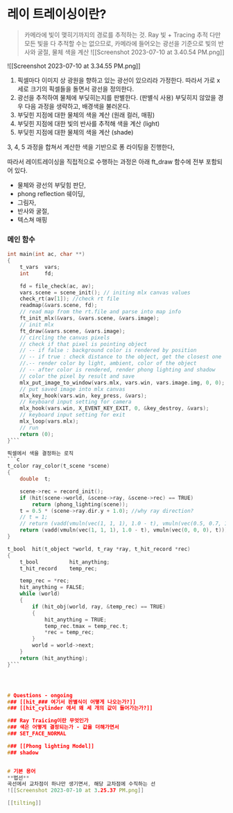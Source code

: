 # 레이 트레이싱이란?
>카메라에 빛이 맺히기까지의 경로를 추적하는 것. 
>Ray 빛 + Tracing 추적
>다만 모든 빛을 다 추적할 수는 없으므로, 카메라에 들어오는 광선을 기준으로 빛의 반사와 굴절, 물체 색을 계산
![[Screenshot 2023-07-10 at 3.40.54 PM.png]]

![[Screenshot 2023-07-10 at 3.34.55 PM.png]]
1. 픽셀마다 이미지 상 광원을 향하고 있는 광선이 있으리라 가정한다.
	따라서 가로 x 세로 크기의 픽셀들을 돌면서 광선을 정의한다.
2. 광선을 추적하여 물체에 부딪히는지를 판별한다. (판별식 사용)
	부딪히지 않았을 경우 다음 과정을 생략하고, 배경색을 불러온다.
3. 부딪힌 지점에 대한 물체의 색을 계산 (원래 컬러, 매핑)
4. 부딪힌 지점에 대한 빛의 반사를 추적해 색을 계산 (light)
5. 부딪힌 지점에 대한 물체의 색을 계산 (shade)

3, 4, 5 과정을 합쳐서 계산한 색을 기반으로 퐁 라이팅을 진행한다, 


따라서 레이트레이싱을 직접적으로 수행하는 과정은 아래
ft_draw 함수에 전부 포함되어 있다.
- 물체와 광선의 부딪힘 판단, 
- phong reflection 쉐이딩, 
- 그림자, 
- 반사와 굴절, 
- 텍스쳐 매핑

### 메인 함수
```c
int	main(int ac, char **)
{
	t_vars	vars;
	int		fd;

	fd = file_check(ac, av);
	vars.scene = scene_init(); // initing mlx canvas values
	check_rt(av[1]); //check rt file
	readmap(&vars.scene, fd); 
	// read map from the rt.file and parse into map info
	ft_init_mlx(&vars, &vars.scene, &vars.image);
	// init mlx
	ft_draw(&vars.scene, &vars.image);
	// circling the canvas pixels 
	// check if that pixel is pointing object
	// -- if false : background color is rendered by position
	// -- if true : check distance to the object, get the closest one
	//.-- render color by light, ambient, color of the object
	// -- after color is rendered, render phong lighting and shadow
	// color the pixel by result and save
	mlx_put_image_to_window(vars.mlx, vars.win, vars.image.img, 0, 0);
	// put saved image into mlx canvas
	mlx_key_hook(vars.win, key_press, &vars);
	// keyboard input setting for camera 
	mlx_hook(vars.win, X_EVENT_KEY_EXIT, 0, &key_destroy, &vars);
	// keyboard input setting for exit
	mlx_loop(vars.mlx);
	// run
	return (0);
}```

픽셀에서 색을 결정하는 로직
```c
t_color	ray_color(t_scene *scene)
{
	double	t;

	scene->rec = record_init();
	if (hit(scene->world, &scene->ray, &scene->rec) == TRUE)
		return (phong_lighting(scene));
	t = 0.5 * (scene->ray.dir.y + 1.0); //why ray direction?
	// t = 1;
	// return (vadd(vmuln(vec(1, 1, 1), 1.0 - t), vmuln(vec(0.5, 0.7, 1.0), t)));
	return (vadd(vmuln(vec(1, 1, 1), 1.0 - t), vmuln(vec(0, 0, 0), t)));
}
```

```c
t_bool	hit(t_object *world, t_ray *ray, t_hit_record *rec)
{
	t_bool			hit_anything;
	t_hit_record	temp_rec;

	temp_rec = *rec;
	hit_anything = FALSE;
	while (world)
	{
		if (hit_obj(world, ray, &temp_rec) == TRUE)
		{
			hit_anything = TRUE;
			temp_rec.tmax = temp_rec.t;
			*rec = temp_rec;
		}
		world = world->next;
	}
	return (hit_anything);
}```




# Questions - ongoing
### [[hit_### 여기서 판별식이 어떻게 나오는가?]]
### [[hit_cylinder 에서 왜 세 개의 값이 들어가는가?]]

### Ray Traicing이란 무엇인가
### 색은 어떻게 결정되는가 - 값을 더해가면서
### SET_FACE_NORMAL

### [[Phong lighting Model]]
### shadow


# 기본 용어
**법선**
곡선에서 교차점이 하나만 생기면서, 해당 교차점에 수직하는 선
![[Screenshot 2023-07-10 at 3.25.37 PM.png]]

[[tilting]]